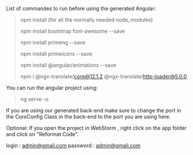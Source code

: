 List of commandes to run before using the generated Angular: 
>npm install (for all the normally needed node_modules)
>
>npm install bootstrap font-awesome --save
>
>npm install primeng --save
>
>npm install primeicons --save
>
>npm install @angular/animations --save
>
>npm i  @ngx-translate/core@12.1.2 @ngx-translate/http-loader@5.0.0

You can run the angular project using:
>ng serve -o 

If you are using our generated back-end make sure to change the
port in the CorsConfig Class in the back-end to the port you
are using here.

Optional: If you open the project in WebStorm , right click on
the app folder and click on "Reformat Code".

login : admin@gmail.com
password : admin@gmail.com
